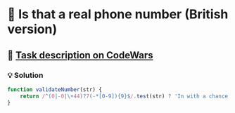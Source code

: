 # 📝 Is that a real phone number (British version)

## 🔗 [Task description on CodeWars](https://www.codewars.com/kata/581a52d305fe7756720002eb)

### 💡 Solution

```javascript
function validateNumber(str) {
    return /^(0|-0|\+44)?7(-*[0-9]){9}$/.test(str) ? 'In with a chance' : 'Plenty more fish in the sea';
}
```
